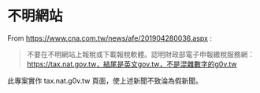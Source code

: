 # 不明網站
From https://www.cna.com.tw/news/afe/201904280036.aspx :
> 不要在不明網站上報稅或下載報稅軟體。認明財政部電子申報繳稅服務網：https://tax.nat.gov.tw，結尾是英文gov.tw，不是混雜數字的g0v.tw

此專案實作 tax.nat.g0v.tw 頁面，使上述新聞不致淪為假新聞。
